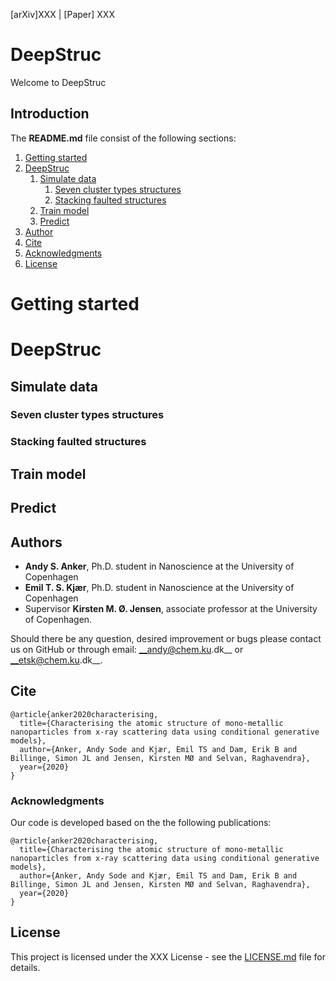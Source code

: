 [arXiv]XXX  |  [Paper] XXX

# DeepStruc
Welcome to DeepStruc

## Introduction

The __README.md__ file consist of the following sections:

1. [Getting started](#getting-started)
2. [DeepStruc](#DeepStruc)
    1. [Simulate data](#simulate-data)
        1. [Seven cluster types structures](#seven-cluster-types-structures)
        2. [Stacking faulted structures](#stacking-faulted-structures)
    2. [Train model](#train-model)
    3. [Predict](#predict)
3. [Author](#author)
4. [Cite](#cite)
5. [Acknowledgments](#Acknowledgments)
6. [License](#license)

# Getting started


# DeepStruc

## Simulate data

### Seven cluster types structures

### Stacking faulted structures

## Train model

## Predict

## Authors
* __Andy S. Anker__, Ph.D. student in Nanoscience at the University of Copenhagen   
* __Emil T. S. Kjær__, Ph.D. student in Nanoscience at the University of Copenhagen   
* Supervisor __Kirsten M. Ø. Jensen__, associate professor at the University of Copenhagen.  
 
Should there be any question, desired improvement or bugs please contact us on GitHub or 
through email: __andy@chem.ku.dk__ or __etsk@chem.ku.dk__.

## Cite
```
@article{anker2020characterising,
  title={Characterising the atomic structure of mono-metallic nanoparticles from x-ray scattering data using conditional generative models},
  author={Anker, Andy Sode and Kjær, Emil TS and Dam, Erik B and Billinge, Simon JL and Jensen, Kirsten MØ and Selvan, Raghavendra},
  year={2020}
}
```

### Acknowledgments
Our code is developed based on the the following publications:
```
@article{anker2020characterising,
  title={Characterising the atomic structure of mono-metallic nanoparticles from x-ray scattering data using conditional generative models},
  author={Anker, Andy Sode and Kjær, Emil TS and Dam, Erik B and Billinge, Simon JL and Jensen, Kirsten MØ and Selvan, Raghavendra},
  year={2020}
}
```

## License
This project is licensed under the XXX License - see the [LICENSE.md](LICENSE.md) file for details.
